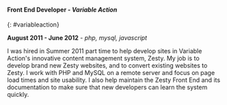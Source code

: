 #### Front End Developer - *Variable Action*
{: #variableaction}

**August 2011 - June 2012** - *php, mysql, javascript*

I was hired in Summer 2011 part time to help develop sites in Variable Action's
innovative content management system, Zesty. My job is to develop brand new
Zesty websites, and to convert existing websites to Zesty. I work with PHP and
MySQL on a remote server and focus on page load times and site usability. I also
help maintain the Zesty Front End and its documentation to make sure that new
developers can learn the system quickly.

